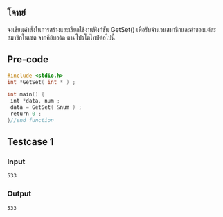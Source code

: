 ## โจทย์
จงเขียนคำสั่งในการสร้างและเรียกใช้งานฟังก์ชัน GetSet() เพื่อรับจำนวนสมาชิกและค่าของแต่ละสมาชิกในเซต จากคีย์บอร์ด ตามโปรโตไทป์ต่อไปนี้ 

## Pre-code
```c++
#include <stdio.h>
int *GetSet( int * ) ;

int main() {
 int *data, num ;
 data = GetSet( &num ) ;
 return 0 ;
}//end function
```

## Testcase 1
### Input
```bash
533
```
### Output
```bash
533
```
